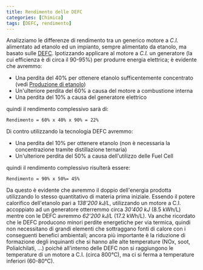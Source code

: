 ```yaml
---
title: Rendimento delle DEFC
categories: [Chimica]
tags: [DEFC, rendimento]
---
```

Analizziamo le differenze di rendimento tra un generico motore a _C.I._ alimentato ad etanolo ed un  impianto, sempre alimentato da etanolo, ma basato sulle <a href="/direct_ethanol_fuel_cell">DEFC</a>.<!--break-->
Ipotizzando applicare al motore a _C.I._ un generatore (la cui efficienza &egrave; di circa il 90-95%) per produrre energia elettrica; &egrave; evidente che avremmo:

 * Una perdita del 40% per ottenere etanolo sufficentemente concentrato (vedi <a href="/produzione_etanolo">Produzione di etanolo</a>)
 * Un'ulteriore perdita del 60% a causa del motore a combustione interna
 * Una perdita del 10% a causa del generatore elettrico

quindi il rendimento complessivo sar&agrave; di:
~~~language-php
Rendimento = 60% x 40% x 90% = 22%
~~~

Di contro utilizzando la tecnologia DEFC avremmo:

 * Una perdita del 10% per ottenere etanolo (non &egrave; necessaria la concentrazione tramite distillazione ternaria)
 * Un'ulteriore perdita del 50% a causa dell'utilizzo delle Fuel Cell

quindi il rendimento complessivo risulter&agrave; essere:
~~~language-php
Rendimento = 90% x 50%= 45%
~~~

Da questo &egrave; evidente che avremmo il doppio dell'energia prodotta utilizzando lo stesso quantitativo di materia prima iniziale.
Essendo il potere calorifico dell'etanolo pari a _138'200 kJ/L_, utilizzando un motore a C.I. accoppiato ad un generatore otterremmo circa _30'400 kJ_ (8.5 kWh/L) mentre con le DEFC avremmo _62'200 kJ/L_ (17.2 kWh/L).
Va anche ricordato che le DEFC producono minori perdite energetiche per via termica, quindi non necessitano di grandi elementi che sottraggano fonti di calore con i conseguenti benefici ambientali; ancora pi&ugrave; importante &egrave; la riduzione di formazione degli inquinanti che si hanno alle alte temperature (NOx, soot, Polialchilati, ...) poich&eacute; all'interno delle DEFC non si raggiungono le temperature di un motore a C.I. (circa 800°C), ma ci si ferma a temperature inferiori (60-80°C).